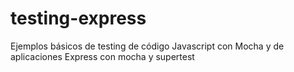# testing-express
Ejemplos básicos de testing de código Javascript con Mocha y de aplicaciones Express con mocha y supertest
